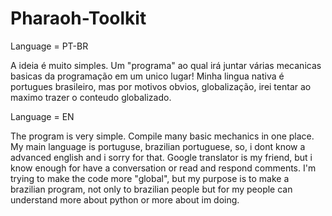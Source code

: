# Pharaoh-Toolkit

Language = PT-BR

A ideia é muito simples. Um "programa" ao qual irá juntar várias mecanicas basicas da programação em um unico lugar!
Minha lingua nativa é portugues brasileiro, mas por motivos obvios, globalização, irei tentar ao maximo trazer o conteudo globalizado. 

Language = EN

The program is very simple. Compile many basic mechanics in one place. 
My main language is portuguse, brazilian portuguese, so, i dont know a advanced english and i sorry for that. Google translator is my friend, but i know enough for have a conversation or read and respond comments.
I'm trying to make the code more "global", but my purpose is to make a brazilian program, not only to brazilian people but for my people can understand more about python or more about im doing.

